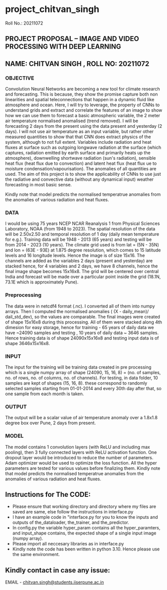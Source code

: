 # project_chitvan_singh
Roll No.: 20211072


## PROJECT PROPOSAL – IMAGE AND VIDEO PROCESSING WITH DEEP LEARNING
## NAME: CHITVAN SINGH , ROLL NO: 20211072

### OBJECTIVE
Convolution Neural Networks are becoming a new tool for climate research and forecasting. This is because, they show the promise capture both non linearities and spatial teleconnections that happen in a dynamic fluid like atmosphere and ocean. Here, I will try to leverage, the property of CNNs to understand grids and extract and correlate the features of an image to show how we can use them to forecast a basic atmospheric variable, the 2 meter air temperature normalised anomalised (trend removed). I will be forecasting 2 days from the present using the data present and yesterday (2 days). I will not use air temperature as an input variable, but rather other measured quantities to show that that CNN does extract physics of the system, although to not full extent. Variables include radiation and heat fluxes at surface such as outgoing longwave radiation at the surface (which captures, radiation emitted by earth surface and primarily heats up the atmosphere), downwelling shortwave radiation (sun's radiation), sensible heat flux (heat flux due to convection) and latent heat flux (heat flux ue to moisture condensation/vapourisation). The anomalies of all quantities are used. The aim of this project is to show the applicability of CNNs to use just the radiative and convective data (without any dynamical input) weather forecasting in most basic sense.

Kindly note that model predicts the normalised temperatrue anomalies from the anomalies of various radiation and heat fluxes.

### DATA
I would be using 75 years NCEP NCAR Reanalysis 1 from Physical Sciences Laboratory, NOAA (from 1948 to 2023). The spatial resolution of the data will be 2.50x2.50 and temporal resolution of 1 day (daily mean temperature for e.g.). Training data will be 1948 - 2013 (65 years) and testing will be from 2014 - 2023 (10 years). The climate grid used is from lat = (5N - 35N) and lon = (63E - 93E) at 1.875 degree resolution, which comes to 15 latitude levels and 16 longitude levels. Hence the image is of size 15x16. The channels are added as the variables 2 days (present and yesterday) are stacked hence, for 4 variables and 2 days, we have 8 channels, hence the final image shape becomes 15x16x8. The grid will be centered over central India and forecast will be made over a particular point inside the grid (18.1N, 73.1E which is approximately Pune).

### Preprocessing
The data were in netcdf4 format (.nc). I converted all of them into numpy arrays. Then I computed the normalised anomalies ( (X - daily_mean)/ dail_std_dev), so the values are comparable. The final images were created of shape 15x16x8 during this processing. All of them were stacked along 4th dimesion for easy storage, hence for training - 65 years of daily data we have ~24090 samples and testing , 10 years of daily data ~ 3646 samples. Hence training data is of shape 24090x15x16x8 and testing input data is of shape 3646x15x16x8.

### INPUT
The input for the training will be training data created in pre processing which is a single numpy array of shape (24090, 15, 16, 8) = (no. of samples, no. of rows, no. of columns, no. of channels). For testing, in data folder, 10 samples are kept of shapes (15, 16, 8). these correspond to randomly selected samples starting from 01-01-2014 and every 30th day after that, so one sample from each month is taken.

### OUTPUT
The output will be a scalar value of air temperature anomaly over a 1.8x1.8 degree box over Pune, 2 days from present.

### MODEL
The model contains 1 convolution layers (with ReLU and including max pooling), then 3 fully connected layers with ReLU activation function. One dropout layer would be introduced to reduce the number of parameters. Adam optimizer would be used to optimize the loss function. All the hyper parameters are tested for various values before finalizing them. Kindly note that model predicts the normalised temperatrue anomalies from the anomalies of various radiation and heat fluxes.


## Instructions for The CODE:

* Please ensure that working directory and directory where my files are saved are same, else follow the instructions in interface.py
* I have an example code in "interface.py for you to know the inputs and outputs of the_dataloader, the_trainer, and the_predictor.
* In config.py the variable hyper_param contains all the hyper_paramters, and input_shape contains, the expected shape of a single input image (numpy array).
* Please import all neccesary libraries as in interface.py
* Kindly note the code has been written in python 3.10. Hence please use the same environment.

## Kindly contact in case any issue:
EMAIL - chitvan.singh@students.iiserpune.ac.in




